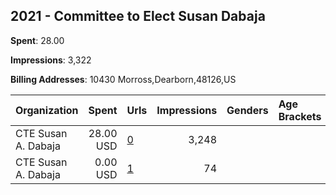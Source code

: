 ## 2021 - Committee to Elect Susan Dabaja 
**Spent**: 28.00

**Impressions**: 3,322

**Billing Addresses**: 10430 Morross,Dearborn,48126,US

|Organization|Spent|Urls|Impressions|Genders|Age Brackets|Country Codes|
|:---|---:|:---|---:|:---|:---|:---|
|CTE Susan A. Dabaja|28.00 USD|[0](https://www.snap.com/political-ads/asset/55b16b5e0840f0f97021ca6a0a748b20cfe360cae1790645a36f827e191e9409?mediaType=png)|3,248|||united states|
|CTE Susan A. Dabaja|0.00 USD|[1](https://www.snap.com/political-ads/asset/55b16b5e0840f0f97021ca6a0a748b20cfe360cae1790645a36f827e191e9409?mediaType=png)|74|||united states|
